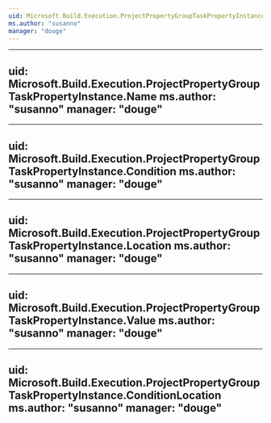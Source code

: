 ```yaml
---
uid: Microsoft.Build.Execution.ProjectPropertyGroupTaskPropertyInstance
ms.author: "susanno"
manager: "douge"
---
```


---
uid: Microsoft.Build.Execution.ProjectPropertyGroupTaskPropertyInstance.Name
ms.author: "susanno"
manager: "douge"
---

---
uid: Microsoft.Build.Execution.ProjectPropertyGroupTaskPropertyInstance.Condition
ms.author: "susanno"
manager: "douge"
---

---
uid: Microsoft.Build.Execution.ProjectPropertyGroupTaskPropertyInstance.Location
ms.author: "susanno"
manager: "douge"
---

---
uid: Microsoft.Build.Execution.ProjectPropertyGroupTaskPropertyInstance.Value
ms.author: "susanno"
manager: "douge"
---

---
uid: Microsoft.Build.Execution.ProjectPropertyGroupTaskPropertyInstance.ConditionLocation
ms.author: "susanno"
manager: "douge"
---
